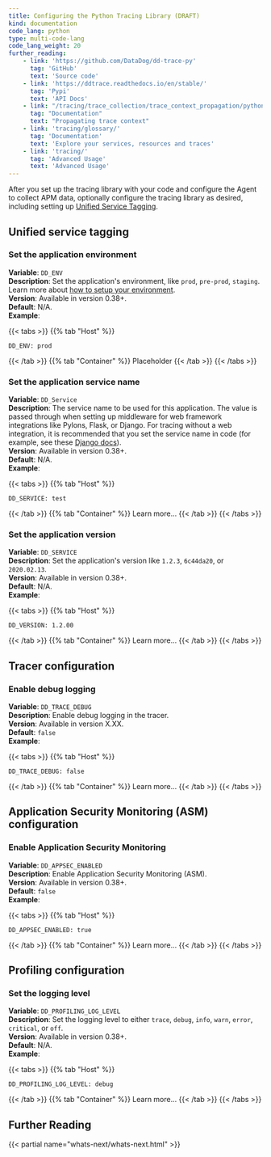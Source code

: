 ```yaml
---
title: Configuring the Python Tracing Library (DRAFT)
kind: documentation
code_lang: python
type: multi-code-lang
code_lang_weight: 20
further_reading:
    - link: 'https://github.com/DataDog/dd-trace-py'
      tag: 'GitHub'
      text: 'Source code'
    - link: 'https://ddtrace.readthedocs.io/en/stable/'
      tag: 'Pypi'
      text: 'API Docs'
    - link: "/tracing/trace_collection/trace_context_propagation/python/"
      tag: "Documentation"
      text: "Propagating trace context"
    - link: 'tracing/glossary/'
      tag: 'Documentation'
      text: 'Explore your services, resources and traces'
    - link: 'tracing/'
      tag: 'Advanced Usage'
      text: 'Advanced Usage'
---
```


After you set up the tracing library with your code and configure the Agent to collect APM data, optionally configure the tracing library as desired, including setting up [Unified Service Tagging][1].

## Unified service tagging

### Set the application environment

**Variable**: `DD_ENV`  
**Description**: Set the application's environment, like `prod`, `pre-prod`, `staging`. Learn more about [how to setup your environment][3].  
**Version**: Available in version 0.38+.  
**Default**: N/A.  
**Example**:

{{< tabs >}}
{{% tab "Host" %}}
```
DD_ENV: prod
```
{{< /tab >}}
{{% tab "Container" %}}
Placeholder
{{< /tab >}}
{{< /tabs >}}

### Set the application service name

**Variable**: `DD_Service`  
**Description**: The service name to be used for this application. The value is passed through when setting up middleware for web framework integrations like Pylons, Flask, or Django. For tracing without a web integration, it is recommended that you set the service name in code (for example, see these [Django docs][4]).  
**Version**: Available in version 0.38+.  
**Default**: N/A.  
**Example**:

{{< tabs >}}
{{% tab "Host" %}}
```
DD_SERVICE: test
```
{{< /tab >}}
{{% tab "Container" %}}
Learn more...
{{< /tab >}}
{{< /tabs >}}

### Set the application version

**Variable**: `DD_SERVICE`  
**Description**: Set the application's version like `1.2.3`, `6c44da20`, or `2020.02.13`.  
**Version**: Available in version 0.38+.  
**Default**: N/A.  
**Example**:

{{< tabs >}}
{{% tab "Host" %}}
```
DD_VERSION: 1.2.00
```
{{< /tab >}}
{{% tab "Container" %}}
Learn more...
{{< /tab >}}
{{< /tabs >}}

## Tracer configuration

### Enable debug logging

**Variable**: `DD_TRACE_DEBUG`  
**Description**: Enable debug logging in the tracer.  
**Version**: Available in version X.XX.  
**Default**: `false`  
**Example**:

{{< tabs >}}
{{% tab "Host" %}}
```
DD_TRACE_DEBUG: false
```
{{< /tab >}}
{{% tab "Container" %}}
Learn more...
{{< /tab >}}
{{< /tabs >}}

## Application Security Monitoring (ASM) configuration

### Enable Application Security Monitoring

**Variable**: `DD_APPSEC_ENABLED`  
**Description**: Enable Application Security Monitoring (ASM).  
**Version**: Available in version 0.38+.  
**Default**: `false`  
**Example**:

{{< tabs >}}
{{% tab "Host" %}}
```
DD_APPSEC_ENABLED: true
```
{{< /tab >}}
{{% tab "Container" %}}
Learn more...
{{< /tab >}}
{{< /tabs >}}

## Profiling configuration

### Set the logging level

**Variable**: `DD_PROFILING_LOG_LEVEL`  
**Description**: Set the logging level to either `trace`, `debug`, `info`, `warn`, `error`, `critical`, or `off`.  
**Version**: Available in version 0.38+.  
**Default**: N/A.  
**Example**:

{{< tabs >}}
{{% tab "Host" %}}
```
DD_PROFILING_LOG_LEVEL: debug
```
{{< /tab >}}
{{% tab "Container" %}}
Learn more...
{{< /tab >}}
{{< /tabs >}}

## Further Reading

{{< partial name="whats-next/whats-next.html" >}}

[1]: /getting_started/tagging/unified_service_tagging
[2]: https://ddtrace.readthedocs.io/en/stable/advanced_usage.html#ddtracerun
[3]: /tracing/guide/setting_primary_tags_to_scope/
[4]: https://ddtrace.readthedocs.io/en/stable/integrations.html#django
[5]: /tracing/trace_pipeline/ingestion_mechanisms/
[6]: /tracing/other_telemetry/connect_logs_and_traces/python/
[13]: /agent/configuration/network/#configure-ports
